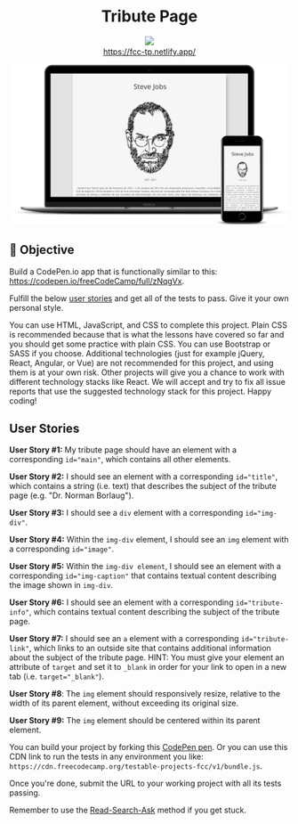 <h1 align="center">
Tribute Page
</h1>

<p align="center">
  <img src="https://img.shields.io/badge/🌐%20LIVE%20PREVIEW:-0a0a22?style=flat-square">
  <br>
  <a href="https://fcc-tp.netlify.app/" target="_blank">https://fcc-tp.netlify.app/</a>
</p>

<p>
  <img src="../../.github/tribute-screenshot.png" alt="screenshot" >
</p>

## :dart: Objective
Build a CodePen.io app that is functionally similar to this: https://codepen.io/freeCodeCamp/full/zNqgVx.

Fulfill the below [user stories](https://en.wikipedia.org/wiki/User_story) and get all of the tests to pass. Give it your own personal style.

You can use HTML, JavaScript, and CSS to complete this project. Plain CSS is recommended because that is what the lessons have covered so far and you should get some practice with plain CSS. You can use Bootstrap or SASS if you choose. Additional technologies (just for example jQuery, React, Angular, or Vue) are not recommended for this project, and using them is at your own risk. Other projects will give you a chance to work with different technology stacks like React. We will accept and try to fix all issue reports that use the suggested technology stack for this project. Happy coding!

## User Stories

**User Story #1:** My tribute page should have an element with a corresponding `id="main"`, which contains all other elements.

**User Story #2:** I should see an element with a corresponding `id="title"`, which contains a string (i.e. text) that describes the subject of the tribute page (e.g. "Dr. Norman Borlaug").

**User Story #3:** I should see a `div` element with a corresponding `id="img-div"`.

**User Story #4:** Within the `img-div` element, I should see an `img` element with a corresponding `id="image"`.

**User Story #5:** Within the `img-div element`, I should see an element with a corresponding `id="img-caption"` that contains textual content describing the image shown in `img-div`.

**User Story #6:** I should see an element with a corresponding `id="tribute-info"`, which contains textual content describing the subject of the tribute page.

**User Story #7:** I should see an `a` element with a corresponding `id="tribute-link"`, which links to an outside site that contains additional information about the subject of the tribute page. HINT: You must give your element an attribute of `target` and set it to `_blank` in order for your link to open in a new tab (i.e. `target="_blank"`).

**User Story #8**: The `img` element should responsively resize, relative to the width of its parent element, without exceeding its original size.

**User Story #9:** The `img` element should be centered within its parent element.

You can build your project by forking this [CodePen pen](http://codepen.io/freeCodeCamp/pen/MJjpwO). Or you can use this CDN link to run the tests in any environment you like: `https://cdn.freecodecamp.org/testable-projects-fcc/v1/bundle.js`.

Once you're done, submit the URL to your working project with all its tests passing.

Remember to use the [Read-Search-Ask](https://www.freecodecamp.org/forum/t/how-to-get-help-when-you-are-stuck-coding/19514) method if you get stuck.
